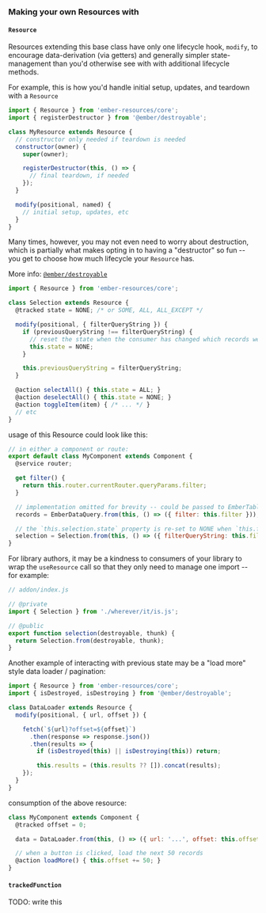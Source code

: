 
### Making your own Resources with

#### `Resource`

Resources extending this base class have only one lifecycle hook, `modify`, to encourage data-derivation (via getters) and
generally simpler state-management than you'd otherwise see with with additional lifecycle methods.

For example, this is how you'd handle initial setup, updates, and teardown with a `Resource`

```js
import { Resource } from 'ember-resources/core';
import { registerDestructor } from '@ember/destroyable';

class MyResource extends Resource {
  // constructor only needed if teardown is needed
  constructor(owner) {
    super(owner);

    registerDestructor(this, () => {
      // final teardown, if needed
    });
  }

  modify(positional, named) {
    // initial setup, updates, etc
  }
}
```
Many times, however, you may not even need to worry about destruction, which is partially what makes opting
in to having a "destructor" so fun -- you get to choose how much lifecycle your `Resource` has.

More info: [`@ember/destroyable`](https://api.emberjs.com/ember/release/modules/@ember%2Fdestroyable)

```js
import { Resource } from 'ember-resources/core';

class Selection extends Resource {
  @tracked state = NONE; /* or SOME, ALL, ALL_EXCEPT */

  modify(positional, { filterQueryString }) {
    if (previousQueryString !== filterQueryString) {
      // reset the state when the consumer has changed which records we care about.
      this.state = NONE;
    }

    this.previousQueryString = filterQueryString;
  }

  @action selectAll() { this.state = ALL; }
  @action deselectAll() { this.state = NONE; }
  @action toggleItem(item) { /* ... */ }
  // etc
}
```
usage of this Resource could look like this:
```js
// in either a component or route:
export default class MyComponent extends Component {
  @service router;

  get filter() {
    return this.router.currentRouter.queryParams.filter;
  }

  // implementation omitted for brevity -- could be passed to EmberTable or similar
  records = EmberDataQuery.from(this, () => ({ filter: this.filter }));

  // the `this.selection.state` property is re-set to NONE when `this.filter` changes
  selection = Selection.from(this, () => ({ filterQueryString: this.filter }))
}
```

For library authors, it may be a kindness to consumers of your library to wrap the `useResource`
call so that they only need to manage one import -- for example:

```js
// addon/index.js

// @private
import { Selection } from './wherever/it/is.js';

// @public
export function selection(destroyable, thunk) {
  return Selection.from(destroyable, thunk);
}
```

Another example of interacting with previous state may be a "load more" style data loader / pagination:

```js
import { Resource } from 'ember-resources/core';
import { isDestroyed, isDestroying } from '@ember/destroyable';

class DataLoader extends Resource {
  modify(positional, { url, offset }) {

    fetch(`${url}?offset=${offset}`)
      .then(response => response.json())
      .then(results => {
        if (isDestroyed(this) || isDestroying(this)) return;

        this.results = (this.results ?? []).concat(results);
    });
  }
}
```
consumption of the above resource:
```js
class MyComponent extends Component {
  @tracked offset = 0;

  data = DataLoader.from(this, () => ({ url: '...', offset: this.offset }));

  // when a button is clicked, load the next 50 records
  @action loadMore() { this.offset += 50; }
}
```



#### `trackedFunction`

TODO: write this

